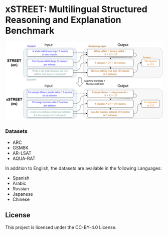 # xSTREET: Multilingual Structured Reasoning and Explanation Benchmark
<img src="images/xSTREET_graphs.png"  width="900">

### Datasets
* ARC 
* GSM8K
* AR-LSAT
* AQUA-RAT

In addition to English, the datasets are available in the following Languages:
* Spanish
* Arabic
* Russian
* Japanese
* Chinese 

## License

This project is licensed under the CC-BY-4.0 License.
